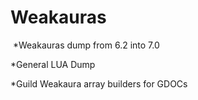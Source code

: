 ﻿# Weakauras
﻿
*Weakauras dump from 6.2 into 7.0

*General LUA Dump

*Guild Weakaura array builders for GDOCs
